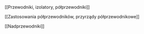 [[Przewodniki, izolatory, półprzewodniki]]

[[Zastosowania półprzewodników, przyrządy półprzewodnikowe]]

[[Nadprzewodniki]]

